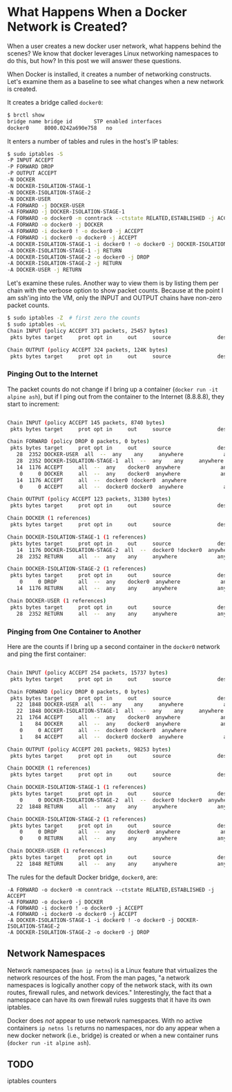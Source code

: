 

# What Happens When a Docker Network is Created?

When a user creates a new docker user network, what happens behind the scenes?
We know that docker leverages Linux networking namespaces to do this, but how?  In this
post we will answer these questions.

When Docker is installed, it creates a number of networking constructs.  Let's examine them as a baseline to see what changes when a new network is created.

It creates a bridge called `docker0`:
```bash
$ brctl show
bridge name	bridge id		STP enabled	interfaces
docker0		8000.0242a690e758	no		
```
It enters a number of tables and rules in the host's IP tables:
```bash
$ sudo iptables -S
-P INPUT ACCEPT
-P FORWARD DROP
-P OUTPUT ACCEPT
-N DOCKER
-N DOCKER-ISOLATION-STAGE-1
-N DOCKER-ISOLATION-STAGE-2
-N DOCKER-USER
-A FORWARD -j DOCKER-USER
-A FORWARD -j DOCKER-ISOLATION-STAGE-1
-A FORWARD -o docker0 -m conntrack --ctstate RELATED,ESTABLISHED -j ACCEPT
-A FORWARD -o docker0 -j DOCKER
-A FORWARD -i docker0 ! -o docker0 -j ACCEPT
-A FORWARD -i docker0 -o docker0 -j ACCEPT
-A DOCKER-ISOLATION-STAGE-1 -i docker0 ! -o docker0 -j DOCKER-ISOLATION-STAGE-2
-A DOCKER-ISOLATION-STAGE-1 -j RETURN
-A DOCKER-ISOLATION-STAGE-2 -o docker0 -j DROP
-A DOCKER-ISOLATION-STAGE-2 -j RETURN
-A DOCKER-USER -j RETURN
```
Let's examine these rules.  Another way to view them is by listing them per
chain with the verbose option to show packet counts.  Because at the point I am
ssh'ing into the VM, only the INPUT and OUTPUT chains have non-zero packet
counts.

```bash
$ sudo iptables -Z  # first zero the counts
$ sudo iptables -vL
Chain INPUT (policy ACCEPT 371 packets, 25457 bytes)
 pkts bytes target     prot opt in     out     source               destination         

Chain OUTPUT (policy ACCEPT 324 packets, 124K bytes)
 pkts bytes target     prot opt in     out     source               destination         
```
### Pinging Out to the Internet
The packet counts do not change if I bring up a container (`docker run -it
alpine ash`), but if I ping out from the container to the Internet (8.8.8.8),
they start to increment:

```bash

Chain INPUT (policy ACCEPT 145 packets, 8740 bytes)
 pkts bytes target     prot opt in     out     source               destination         

Chain FORWARD (policy DROP 0 packets, 0 bytes)
 pkts bytes target     prot opt in     out     source               destination         
   28  2352 DOCKER-USER  all  --  any    any     anywhere             anywhere            
   28  2352 DOCKER-ISOLATION-STAGE-1  all  --  any    any     anywhere             anywhere            
   14  1176 ACCEPT     all  --  any    docker0  anywhere             anywhere             ctstate RELATED,ESTABLISHED
    0     0 DOCKER     all  --  any    docker0  anywhere             anywhere            
   14  1176 ACCEPT     all  --  docker0 !docker0  anywhere             anywhere            
    0     0 ACCEPT     all  --  docker0 docker0  anywhere             anywhere            

Chain OUTPUT (policy ACCEPT 123 packets, 31380 bytes)
 pkts bytes target     prot opt in     out     source               destination         

Chain DOCKER (1 references)
 pkts bytes target     prot opt in     out     source               destination         

Chain DOCKER-ISOLATION-STAGE-1 (1 references)
 pkts bytes target     prot opt in     out     source               destination         
   14  1176 DOCKER-ISOLATION-STAGE-2  all  --  docker0 !docker0  anywhere             anywhere            
   28  2352 RETURN     all  --  any    any     anywhere             anywhere            

Chain DOCKER-ISOLATION-STAGE-2 (1 references)
 pkts bytes target     prot opt in     out     source               destination         
    0     0 DROP       all  --  any    docker0  anywhere             anywhere            
   14  1176 RETURN     all  --  any    any     anywhere             anywhere            

Chain DOCKER-USER (1 references)
 pkts bytes target     prot opt in     out     source               destination         
   28  2352 RETURN     all  --  any    any     anywhere             anywhere            
```

### Pinging from One Container to Another
Here are the counts if I bring up a second container in the `docker0` network
and ping the first container:

```bash

Chain INPUT (policy ACCEPT 254 packets, 15737 bytes)
 pkts bytes target     prot opt in     out     source               destination         

Chain FORWARD (policy DROP 0 packets, 0 bytes)
 pkts bytes target     prot opt in     out     source               destination         
   22  1848 DOCKER-USER  all  --  any    any     anywhere             anywhere            
   22  1848 DOCKER-ISOLATION-STAGE-1  all  --  any    any     anywhere             anywhere            
   21  1764 ACCEPT     all  --  any    docker0  anywhere             anywhere             ctstate RELATED,ESTABLISHED
    1    84 DOCKER     all  --  any    docker0  anywhere             anywhere            
    0     0 ACCEPT     all  --  docker0 !docker0  anywhere             anywhere            
    1    84 ACCEPT     all  --  docker0 docker0  anywhere             anywhere            

Chain OUTPUT (policy ACCEPT 201 packets, 98253 bytes)
 pkts bytes target     prot opt in     out     source               destination         

Chain DOCKER (1 references)
 pkts bytes target     prot opt in     out     source               destination         

Chain DOCKER-ISOLATION-STAGE-1 (1 references)
 pkts bytes target     prot opt in     out     source               destination         
    0     0 DOCKER-ISOLATION-STAGE-2  all  --  docker0 !docker0  anywhere             anywhere            
   22  1848 RETURN     all  --  any    any     anywhere             anywhere            

Chain DOCKER-ISOLATION-STAGE-2 (1 references)
 pkts bytes target     prot opt in     out     source               destination         
    0     0 DROP       all  --  any    docker0  anywhere             anywhere            
    0     0 RETURN     all  --  any    any     anywhere             anywhere            

Chain DOCKER-USER (1 references)
 pkts bytes target     prot opt in     out     source               destination         
   22  1848 RETURN     all  --  any    any     anywhere             anywhere            
```


The rules for the default Docker bridge, `docker0`, are:
```
-A FORWARD -o docker0 -m conntrack --ctstate RELATED,ESTABLISHED -j ACCEPT
-A FORWARD -o docker0 -j DOCKER
-A FORWARD -i docker0 ! -o docker0 -j ACCEPT
-A FORWARD -i docker0 -o docker0 -j ACCEPT
-A DOCKER-ISOLATION-STAGE-1 -i docker0 ! -o docker0 -j DOCKER-ISOLATION-STAGE-2
-A DOCKER-ISOLATION-STAGE-2 -o docker0 -j DROP
```


## Network Namespaces

Network namespaces (`man ip netns`) is a Linux feature that
virtualizes the network resources of the host.  From the man pages, "a
network namespaces is logically another copy of the network stack,
with its own routes, firewall rules, and network devices."
Interestingly, the fact that a namespace can have its own firewall
rules suggests that it have its own iptables.

Docker does *not* appear to use network namespaces.  With no active
containers `ip netns ls` returns no namespaces, nor do any appear when
a new docker network (i.e., bridge) is created or when a new container runs (`docker
run -it alpine ash`).

## TODO

iptables counters
